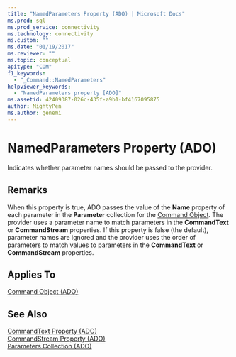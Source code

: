 ```yaml
---
title: "NamedParameters Property (ADO) | Microsoft Docs"
ms.prod: sql
ms.prod_service: connectivity
ms.technology: connectivity
ms.custom: ""
ms.date: "01/19/2017"
ms.reviewer: ""
ms.topic: conceptual
apitype: "COM"
f1_keywords: 
  - "_Command::NamedParameters"
helpviewer_keywords: 
  - "NamedParameters property [ADO]"
ms.assetid: 42409387-026c-435f-a9b1-bf4167095875
author: MightyPen
ms.author: genemi
---
```

# NamedParameters Property (ADO)
Indicates whether parameter names should be passed to the provider.  
  
## Remarks  
 When this property is true, ADO passes the value of the **Name** property of each parameter in the **Parameter** collection for the [Command Object](../../../ado/reference/ado-api/command-object-ado.md). The provider uses a parameter name to match parameters in the **CommandText** or **CommandStream** properties. If this property is false (the default), parameter names are ignored and the provider uses the order of parameters to match values to parameters in the **CommandText** or **CommandStream** properties.  
  
## Applies To  
 [Command Object (ADO)](../../../ado/reference/ado-api/command-object-ado.md)  
  
## See Also  
 [CommandText Property (ADO)](../../../ado/reference/ado-api/commandtext-property-ado.md)   
 [CommandStream Property (ADO)](../../../ado/reference/ado-api/commandstream-property-ado.md)   
 [Parameters Collection (ADO)](../../../ado/reference/ado-api/parameters-collection-ado.md)
